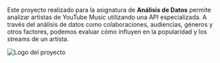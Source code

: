 Este proyecto realizado para la asignatura de **Análisis de Datos** permite analizar artistas de YouTube Music utilizando una API especializada. A través del análisis de datos como colaboraciones, audiencias, géneros y otros factores, podemos evaluar cómo influyen en la popularidad y los streams de un artista.

![Logo del proyecto](images/logo.png)
